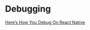 # Debugging
<!--- 1 Articles-->
[Here’s How You Debug On React Native](https://medium.com/@AidThompsin/heres-how-you-debug-on-react-native-5039e3466010)
